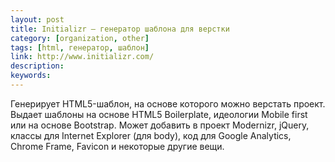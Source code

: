 ```yaml
---
layout: post
title: Initializr — генератор шаблона для верстки
category: [organization, other]
tags: [html, генератор, шаблон]
link: http://www.initializr.com/
description:
keywords:
---
```


<p>Генерирует HTML5-шаблон, на основе которого можно верстать проект. Выдает шаблоны на основе HTML5 Boilerplate, идеологии Mobile first или на основе Bootstrap. Может добавить в проект Modernizr, jQuery, классы для Internet Explorer (для body), код для Google Analytics, Chrome Frame, Favicon и некоторые другие вещи.</p>

